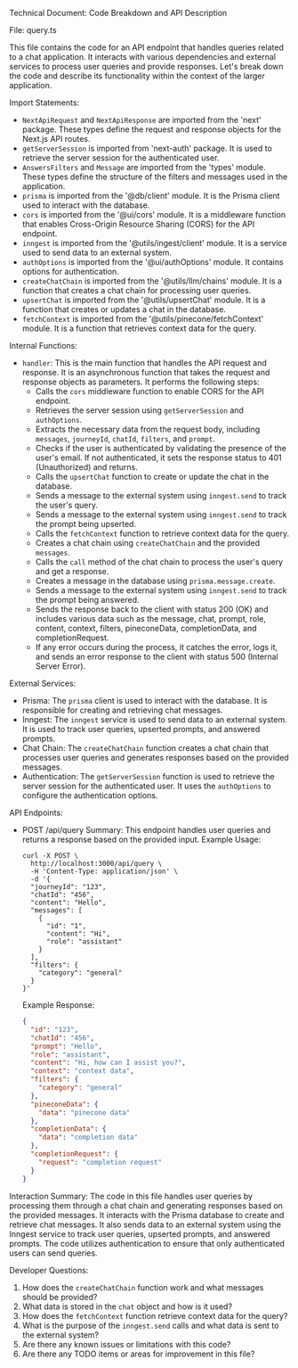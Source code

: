 Technical Document: Code Breakdown and API Description

File: query.ts

This file contains the code for an API endpoint that handles queries related to a chat application. It interacts with various dependencies and external services to process user queries and provide responses. Let's break down the code and describe its functionality within the context of the larger application.

Import Statements:
- `NextApiRequest` and `NextApiResponse` are imported from the 'next' package. These types define the request and response objects for the Next.js API routes.
- `getServerSession` is imported from 'next-auth' package. It is used to retrieve the server session for the authenticated user.
- `AnswersFilters` and `Message` are imported from the 'types' module. These types define the structure of the filters and messages used in the application.
- `prisma` is imported from the '@db/client' module. It is the Prisma client used to interact with the database.
- `cors` is imported from the '@ui/cors' module. It is a middleware function that enables Cross-Origin Resource Sharing (CORS) for the API endpoint.
- `inngest` is imported from the '@utils/ingest/client' module. It is a service used to send data to an external system.
- `authOptions` is imported from the '@ui/authOptions' module. It contains options for authentication.
- `createChatChain` is imported from the '@utils/llm/chains' module. It is a function that creates a chat chain for processing user queries.
- `upsertChat` is imported from the '@utils/upsertChat' module. It is a function that creates or updates a chat in the database.
- `fetchContext` is imported from the '@utils/pinecone/fetchContext' module. It is a function that retrieves context data for the query.

Internal Functions:
- `handler`: This is the main function that handles the API request and response. It is an asynchronous function that takes the request and response objects as parameters. It performs the following steps:
  - Calls the `cors` middleware function to enable CORS for the API endpoint.
  - Retrieves the server session using `getServerSession` and `authOptions`.
  - Extracts the necessary data from the request body, including `messages`, `journeyId`, `chatId`, `filters`, and `prompt`.
  - Checks if the user is authenticated by validating the presence of the user's email. If not authenticated, it sets the response status to 401 (Unauthorized) and returns.
  - Calls the `upsertChat` function to create or update the chat in the database.
  - Sends a message to the external system using `inngest.send` to track the user's query.
  - Sends a message to the external system using `inngest.send` to track the prompt being upserted.
  - Calls the `fetchContext` function to retrieve context data for the query.
  - Creates a chat chain using `createChatChain` and the provided `messages`.
  - Calls the `call` method of the chat chain to process the user's query and get a response.
  - Creates a message in the database using `prisma.message.create`.
  - Sends a message to the external system using `inngest.send` to track the prompt being answered.
  - Sends the response back to the client with status 200 (OK) and includes various data such as the message, chat, prompt, role, content, context, filters, pineconeData, completionData, and completionRequest.
  - If any error occurs during the process, it catches the error, logs it, and sends an error response to the client with status 500 (Internal Server Error).

External Services:
- Prisma: The `prisma` client is used to interact with the database. It is responsible for creating and retrieving chat messages.
- Inngest: The `inngest` service is used to send data to an external system. It is used to track user queries, upserted prompts, and answered prompts.
- Chat Chain: The `createChatChain` function creates a chat chain that processes user queries and generates responses based on the provided messages.
- Authentication: The `getServerSession` function is used to retrieve the server session for the authenticated user. It uses the `authOptions` to configure the authentication options.

API Endpoints:
- POST /api/query
  Summary: This endpoint handles user queries and returns a response based on the provided input.
  Example Usage:
  ```
  curl -X POST \
    http://localhost:3000/api/query \
    -H 'Content-Type: application/json' \
    -d '{
    "journeyId": "123",
    "chatId": "456",
    "content": "Hello",
    "messages": [
      {
        "id": "1",
        "content": "Hi",
        "role": "assistant"
      }
    ],
    "filters": {
      "category": "general"
    }
  }'
  ```
  Example Response:
  ```json
  {
    "id": "123",
    "chatId": "456",
    "prompt": "Hello",
    "role": "assistant",
    "content": "Hi, how can I assist you?",
    "context": "context data",
    "filters": {
      "category": "general"
    },
    "pineconeData": {
      "data": "pinecone data"
    },
    "completionData": {
      "data": "completion data"
    },
    "completionRequest": {
      "request": "completion request"
    }
  }
  ```

Interaction Summary:
The code in this file handles user queries by processing them through a chat chain and generating responses based on the provided messages. It interacts with the Prisma database to create and retrieve chat messages. It also sends data to an external system using the Inngest service to track user queries, upserted prompts, and answered prompts. The code utilizes authentication to ensure that only authenticated users can send queries.

Developer Questions:
1. How does the `createChatChain` function work and what messages should be provided?
2. What data is stored in the `chat` object and how is it used?
3. How does the `fetchContext` function retrieve context data for the query?
4. What is the purpose of the `inngest.send` calls and what data is sent to the external system?
5. Are there any known issues or limitations with this code?
6. Are there any TODO items or areas for improvement in this file?